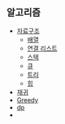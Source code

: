 ## 알고리즘

- [자료구조]()
    - [배열]()
    - [연결 리스트]()
    - [스택]()
    - [큐]()
    - [트리]()
    - [힙]()
- [재귀]()
- [Greedy]()
- [dp]()
-
